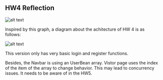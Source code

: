 ## HW4 Reflection


![alt text](https://github.com/CMU-J2EE/zizhel/blob/master/hw4/web-service-architecture.png "web-service-architecture")

Inspired by this graph, a diagram about the achitecture of HW 4 is as follows:

![alt text](https://github.com/CMU-J2EE/zizhel/blob/master/hw4/hw4-architecture.png "hw4-architecture")

This version only has very basic login and register functions.

Besides, the Navbar is using an UserBean array. Vistor page uses the index of the item of the array to change behavior.
This may lead to concurrency issues. It needs to be aware of in the HW5.
